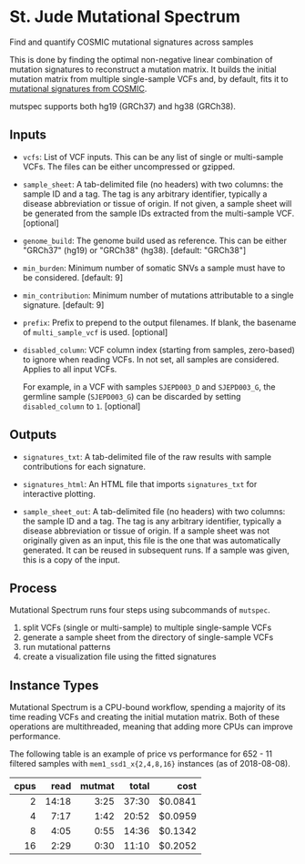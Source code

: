 <!-- dx-header -->
# St. Jude Mutational Spectrum

Find and quantify COSMIC mutational signatures across samples
<!-- /dx-header -->

This is done by finding the optimal non-negative linear combination of
mutation signatures to reconstruct a mutation matrix. It builds the initial
mutation matrix from multiple single-sample VCFs and, by default, fits it to
[mutational signatures from COSMIC].

mutspec supports both hg19 (GRCh37) and hg38 (GRCh38).

[mutational signatures from COSMIC]: https://cancer.sanger.ac.uk/cosmic/signatures

## Inputs

  * `vcfs`: List of VCF inputs. This can be any list of single or multi-sample
    VCFs. The files can be either uncompressed or gzipped.

  * `sample_sheet`: A tab-delimited file (no headers) with two columns: the
    sample ID and a tag. The tag is any arbitrary identifier, typically a
    disease abbreviation or tissue of origin. If not given, a sample sheet will
    be generated from the sample IDs extracted from the multi-sample VCF.
    [optional]

  * `genome_build`: The genome build used as reference. This can be
    either "GRCh37" (hg19) or "GRCh38" (hg38). [default: "GRCh38"]

  * `min_burden`: Minimum number of somatic SNVs a sample must have to be
    considered. [default: 9]

  * `min_contribution`: Minimum number of mutations attributable to a single
    signature. [default: 9]

  * `prefix`: Prefix to prepend to the output filenames. If blank, the basename
    of `multi_sample_vcf` is used. [optional]

  * `disabled_column`: VCF column index (starting from samples, zero-based) to
    ignore when reading VCFs. In not set, all samples are considered. Applies
    to all input VCFs.

    For example, in a VCF with samples `SJEPD003_D` and `SJEPD003_G`, the
    germline sample (`SJEPD003_G`) can be discarded by setting
    `disabled_column` to `1`. [optional]

## Outputs

  * `signatures_txt`: A tab-delimited file of the raw results with sample
    contributions for each signature.

  * `signatures_html`: An HTML file that imports `signatures_txt` for
    interactive plotting.

  * `sample_sheet_out`: A tab-delimited file (no headers) with two columns: the
    sample ID and a tag. The tag is any arbitrary identifier, typically a
    disease abbreviation or tissue of origin. If a sample sheet was not
    originally given as an input, this file is the one that was automatically
    generated. It can be reused in subsequent runs. If a sample was given, this
    is a copy of the input.

## Process

Mutational Spectrum runs four steps using subcommands of `mutspec`.

  1. split VCFs (single or multi-sample) to multiple single-sample VCFs
  2. generate a sample sheet from the directory of single-sample VCFs
  3. run mutational patterns
  4. create a visualization file using the fitted signatures

## Instance Types

Mutational Spectrum is a CPU-bound workflow, spending a majority of its time
reading VCFs and creating the initial mutation matrix. Both of these
operations are multithreaded, meaning that adding more CPUs can improve
performance.

The following table is an example of price vs performance for 652 - 11
filtered samples with `mem1_ssd1_x{2,4,8,16}` instances (as of 2018-08-08).

| cpus |  read | mutmat | total |    cost |
|-----:|------:|-------:|------:|--------:|
|    2 | 14:18 |   3:25 | 37:30 | $0.0841 |
|    4 |  7:17 |   1:42 | 20:52 | $0.0959 |
|    8 |  4:05 |   0:55 | 14:36 | $0.1342 |
|   16 |  2:29 |   0:30 | 11:10 | $0.2052 |
